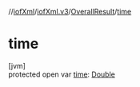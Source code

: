 //[iofXml](../../../index.md)/[iofXml.v3](../index.md)/[OverallResult](index.md)/[time](time.md)

# time

[jvm]\
protected open var [time](time.md): [Double](https://docs.oracle.com/javase/8/docs/api/java/lang/Double.html)
